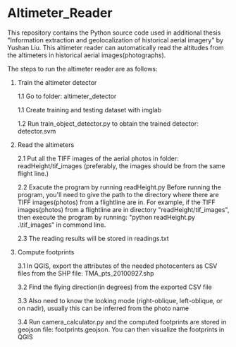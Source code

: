 # Altimeter_Reader
This repository contains the Python source code used in additional thesis "Information extraction and geolocalization of historical aerial imagery" by Yushan Liu.
This altimeter reader can automatically read the altitudes from the altimeters in historical aerial images(photographs). 


The steps to run the altimeter reader are as follows:

1. Train the altimeter detector

    1.1 Go to folder: altimeter_detector

    1.1 Create training and testing dataset with imglab

    1.2 Run train_object_detector.py to obtain the trained detector: detector.svm

2. Read the altimeters

    2.1 Put all the TIFF images of the aerial photos in folder: readHeight/tif_images (preferably, the images should be from the same flight line.)

    2.2 Exacute the program by running readHeight.py
        Before running the program, you'll need to give the path to the directory where there are TIFF images(photos) from a flightline are in.
        For example, if the TIFF images(photos) from a flightline are in directory "readHeight/tif_images", then execute the program by running: 
        "python readHeight.py .\tif_images" in commond line.
        
    2.3 The reading results will be stored in readings.txt
 
        
3. Compute footprints

    3.1 In QGIS, export the attributes of the needed photocenters as CSV files from the SHP file: TMA_pts_20100927.shp
    
    3.2 Find the flying direction(in degrees) from the exported CSV file

    3.3 Also need to know the looking mode (right-oblique, left-oblique, or on nadir), usually this can be inferred from the photo name

    3.4 Run camera_calculator.py and the computed footprints are stored in geojson file: footprints.geojson. You can then visualize the footprints in QGIS
